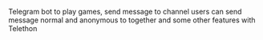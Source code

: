 Telegram bot to play games, send message to channel users can send message normal and anonymous to together and some other features with Telethon

